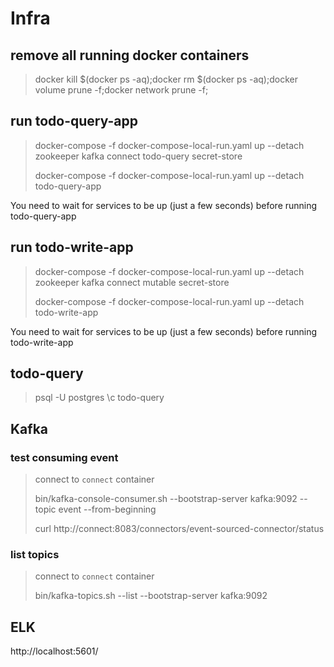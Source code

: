 # Infra

## remove all running docker containers
> docker kill $(docker ps -aq);docker rm $(docker ps -aq);docker volume prune -f;docker network prune -f;

## run todo-query-app
> docker-compose -f docker-compose-local-run.yaml up --detach zookeeper kafka connect todo-query secret-store
> 
> docker-compose -f docker-compose-local-run.yaml up --detach todo-query-app

You need to wait for services to be up (just a few seconds) before running todo-query-app

## run todo-write-app
> docker-compose -f docker-compose-local-run.yaml up --detach zookeeper kafka connect mutable secret-store
>
> docker-compose -f docker-compose-local-run.yaml up --detach todo-write-app

You need to wait for services to be up (just a few seconds) before running todo-write-app

## todo-query
> psql -U postgres
> \c todo-query

## Kafka

### test consuming event
> connect to `connect` container
>
> bin/kafka-console-consumer.sh --bootstrap-server kafka:9092 --topic event --from-beginning
>
> curl http://connect:8083/connectors/event-sourced-connector/status
>

### list topics
> connect to `connect` container
> 
> bin/kafka-topics.sh --list --bootstrap-server kafka:9092

## ELK

http://localhost:5601/
